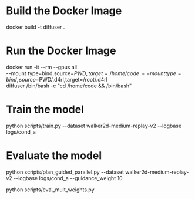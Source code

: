 # Build the Docker Image
docker build -t diffuser .

# Run the Docker Image
docker run -it --rm --gpus all \
    --mount type=bind,source=$PWD,target=/home/code \
    --mount type=bind,source=$PWD/.d4rl,target=/root/.d4rl \
    diffuser /bin/bash -c "cd /home/code && /bin/bash"

# Train the model
python scripts/train.py --dataset walker2d-medium-replay-v2 --logbase logs/cond_a

# Evaluate the model
python scripts/plan_guided_parallel.py --dataset walker2d-medium-replay-v2 --logbase logs/cond_a --guidance_weight 10

python scripts/eval_mult_weights.py